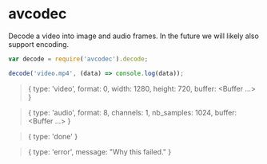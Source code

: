 # avcodec

Decode a video into image and audio frames. In the future we will likely
also support encoding.

```javascript
var decode = require('avcodec').decode;

decode('video.mp4', (data) => console.log(data));
```

> { type: 'video',
>   format: 0,
>   width: 1280,
>   height: 720,
>   buffer: <Buffer ...> }

> { type: 'audio',
>   format: 8,
>   channels: 1,
>   nb_samples: 1024,
>   buffer: <Buffer ...> }

> { type: 'done' }

> { type: 'error',
    message: "Why this failed." }
